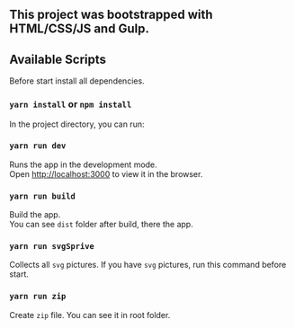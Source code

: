 ﻿## This project was bootstrapped with HTML/CSS/JS and Gulp.

## Available Scripts

Before start install all dependencies.

### `yarn install` or `npm install`

In the project directory, you can run:

### `yarn run dev`

Runs the app in the development mode.\
Open [http://localhost:3000](http://localhost:3000) to view it in the browser.

### `yarn run build`

Build the app.\
You can see `dist` folder after build, there the app.

### `yarn run svgSprive`

Collects all `svg` pictures. If you have `svg` pictures, run this command before start.

### `yarn run zip`

Create `zip` file. You can see it in root folder.
